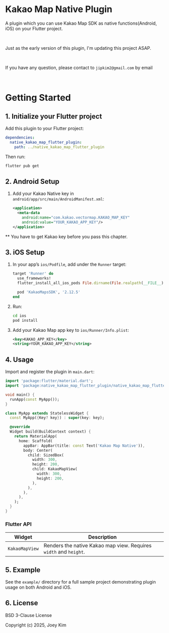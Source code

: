 # Kakao Map Native Plugin

A plugin which you can use Kakao Map SDK as native functions(Android, iOS) on your Flutter project.

<br>

Just as the early version of this plugin, I'm updating this project ASAP.

<br>

If you have any question, please contact to ``jipkim2@gmail.com`` by email

<br>

# Getting Started


## 1. Initialize your Flutter project

Add this plugin to your Flutter project:

```yaml
dependencies:
  native_kakao_map_flutter_plugin:
    path: ../native_kakao_map_flutter_plugin
```

Then run:

```bash
flutter pub get
```

## 2. Android Setup

1. Add your Kakao Native key in `android/app/src/main/AndroidManifest.xml`:

   ```xml
   <application>
     <meta-data
       android:name="com.kakao.vectormap.KAKAO_MAP_KEY"
       android:value="YOUR_KAKAO_APP_KEY"/>
   </application>
   ```

  ** You have to get Kakao key before you pass this chapter.

## 3. iOS Setup

1. In your app’s `ios/Podfile`, add under the `Runner` target:

   ```ruby
   target 'Runner' do
     use_frameworks!
     flutter_install_all_ios_pods File.dirname(File.realpath(__FILE__))

     pod 'KakaoMapsSDK', '2.12.5'
   end
   ```

2. Run:

   ```bash
   cd ios
   pod install
   ```

3. Add your Kakao Map app key to `ios/Runner/Info.plist`:

   ```xml
   <key>KAKAO_APP_KEY</key>
   <string>YOUR_KAKAO_APP_KEY</string>
   ```
## 4. Usage

Import and register the plugin in `main.dart`:

```dart
import 'package:flutter/material.dart';
import 'package:native_kakao_map_flutter_plugin/native_kakao_map_flutter_plugin.dart';

void main() {
  runApp(const MyApp());
}

class MyApp extends StatelessWidget {
  const MyApp({Key? key}) : super(key: key);

  @override
  Widget build(BuildContext context) {
    return MaterialApp(
      home: Scaffold(
        appBar: AppBar(title: const Text('Kakao Map Native')),
        body: Center(
          child: SizedBox(
            width: 300,
            height: 200,
            child: KakaoMapView(
              width: 300,
              height: 200,
            ),
          ),
        ),
      ),
    );
  }
}
```

### Flutter API

| Widget         | Description                                                       |
| -------------- | ----------------------------------------------------------------- |
| `KakaoMapView` | Renders the native Kakao map view. Requires `width` and `height`. |

## 5. Example

See the `example/` directory for a full sample project demonstrating plugin usage on both Android and iOS.

## 6. License

BSD 3-Clause License

Copyright (c) 2025, Joey Kim
